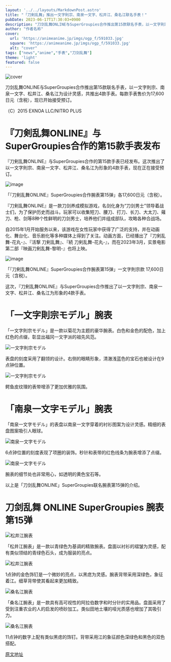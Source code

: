 ```yaml
---
layout: '../../layouts/MarkdownPost.astro'
title: "「刀剣乱舞」推出一文字則宗、南泉一文字、松井江、桑名江联名手表！"
pubDate: 2023-06-17T17:30:03+0900
description: "刀剑乱舞ONLINE与SuperGroupies合作推出第15款联名手表，以一文字則宗、南泉一文字、松井江、桑名江为设计灵感，共推出4款手表。"
author: "作者名称"
cover:
  url: 'https://animeanime.jp/imgs/ogp_f/591033.jpg'
  square: 'https://animeanime.jp/imgs/ogp_f/591033.jpg'
  alt: "cover"
tags: ["news","anime","手表","刀剑乱舞"]
theme: 'light'
featured: false
---
```


![cover](https://animeanime.jp/imgs/ogp_f/591033.jpg)

刀剑乱舞ONLINE与SuperGroupies合作推出第15款联名手表，以一文字則宗、南泉一文字、松井江、桑名江为设计灵感，共推出4款手表。每款手表售价为17,600日元（含税），现已开始接受预订。

（C）2015 EXNOA LLC/NITRO PLUS

# 『刀剣乱舞ONLINE』与SuperGroupies合作的第15款手表发布

『刀剣乱舞ONLINE』与SuperGroupies合作的第15款手表已经发布。这次推出了以一文字則宗、南泉一文字、松井江、桑名江为形象的4款手表，现在正在接受预订。

![image](https://animeanime.jp/imgs/zoom/591034.jpg)

「『刀剣乱舞ONLINE』SuperGroupies合作腕表第15弹」各17,600日元（含税）。

『刀剣乱舞ONLINE』是一款刀剑养成模拟游戏，名剑化身为“刀剑男士”领导着战士们，为了保护历史而战斗。玩家可以收集短刀、腰刀、打刀、长刀、大太刀、薙刀、枪、剑等8种个性鲜明的刀剑男士，培养他们并组成部队，攻略各种合战场。

自2015年1月开始服务以来，该游戏在女性玩家中获得了广泛的支持，并在动画化、舞台化、音乐剧化等多种媒体上得到了关注。动画方面，已经播出了『刀剣乱舞-花丸-』、『活撃 刀剣乱舞』、『続 刀剣乱舞-花丸-』，而在2023年3月，实景电影第二部『映画刀剣乱舞-黎明-』也将上映。

![image](https://animeanime.jp/imgs/zoom/591048.jpg)

「『刀剣乱舞ONLINE』SuperGroupies合作腕表第15弹」一文字則宗款 17,600日元（含税）。

这次，『刀剣乱舞ONLINE』与SuperGroupies合作推出了以一文字則宗、南泉一文字、松井江、桑名江为形象的4款手表。
# 「一文字則宗モデル」腕表

「一文字則宗モデル」是一款以菊花为主题的豪华腕表。白色和金色的配色，加上红色的点缀，彰显出福冈一文字派的祖先风范。

![一文字則宗モデル](https://animeanime.jp/imgs/zoom/591035.jpg)

表盘的刻度采用了翻领的设计。右侧的眼睛形象，清澈浅蓝色的宝石也被设计在9点钟位置。

![一文字則宗モデル](https://animeanime.jp/imgs/zoom/591041.jpg)

鳄鱼皮纹理的表带增添了更加优雅的氛围。

# 「南泉一文字モデル」腕表

「南泉一文字モデル」的表盘以南泉一文字穿着的衬衫图案为设计灵感。精细的表盘图案吸引人眼球。

![南泉一文字モデル](https://animeanime.jp/imgs/zoom/591050.jpg)

6点钟位置的刻度表现了项圈的装饰。秒针和表带的红色线条为腕表增添了点缀。

![南泉一文字モデル](https://animeanime.jp/imgs/zoom/591055.jpg)

腕表的细节处也非常用心，如透明的黄色宝石等。

以上是「刀剑乱舞ONLINE」SuperGroupies联名腕表第15弹的介绍。
# 刀剑乱舞 ONLINE SuperGroupies 腕表第15弹

![松井江腕表](https://animeanime.jp/imgs/zoom/591064.jpg)

「松井江腕表」是一款以青绿色为基调的精致腕表。盘面以衬衫的褶皱为灵感，配有类似领结的青绿色石头，成为服装的亮点。

![松井江腕表](https://animeanime.jp/imgs/zoom/591069.jpg)

1点钟的金色饰钉是一个微妙的亮点，以黑痣为灵感。腕表背带采用深绿色，象征着江。细草背带使其看起来更加精致。

![桑名江腕表](https://animeanime.jp/imgs/zoom/591078.jpg)

「桑名江腕表」是一款具有高可视性的阿拉伯数字和时分针的实用品。盘面采用了受到注重农业的人的启发的喷砂加工。类似田地土壤的哑光质感也增加了其吸引力。

![桑名江腕表](https://animeanime.jp/imgs/zoom/591083.jpg)

11点钟的数字上配有类似黑痣的饰钉。背带采用江的象征颜色深绿色和黑色的双色搭配。

  [原文地址](https://animeanime.jp/article/2023/06/17/77988.html)